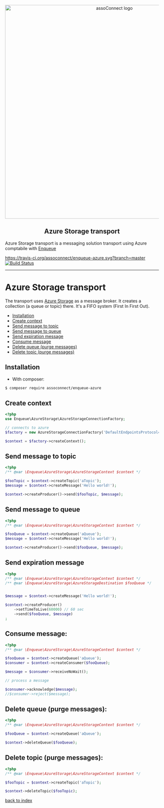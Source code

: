 <p align="center"><img width="700" src="https://github.com/php-enqueue/logos/blob/master/LogoAssoConnect_bleu.png" alt="assoConnect logo" /></p>
<h2 align="center">Azure Storage transport</h2>

Azure Storage transport is a messaging solution transport using Azure comptabile with [Enqueue](https://github.com/php-enqueue/enqueue-dev) 

https://travis-ci.org/assoconnect/enqueue-azure.svg?branch=master
[![Build Status](https://travis-ci.org/assoconnect/enqueue-azure.svg?branch=master)](https://travis-ci.org/assoconnect/enqueue-azure)

---

# Azure Storage transport

The transport uses [Azure Storage](https://docs.microsoft.com/en-us/azure/storage/queues/storage-dotnet-how-to-use-queues) as a message broker. 
It creates a collection (a queue or topic) there. It's a FIFO system (First In First Out).
 
* [Installation](#installation)
* [Create context](#create-context)
* [Send message to topic](#send-message-to-topic)
* [Send message to queue](#send-message-to-queue)
* [Send expiration message](#send-expiration-message)
* [Consume message](#consume-message)
* [Delete queue (purge messages)](#delete-queue-purge-messages)
* [Delete topic (purge messages)](#delete-topic-purge-messages)

## Installation

* With composer:

```bash
$ composer require assoconnect/enqueue-azure
```

## Create context

```php
<?php
use Enqueue\AzureStorage\AzureStorageConnectionFactory;

// connects to azure
$factory = new AzureStorageConnectionFactory('DefaultEndpointsProtocol=https;AccountName=<accountname>;AccountKey=<youraccountkey>');

$context = $factory->createContext();

```

## Send message to topic

```php
<?php
/** @var \Enqueue\AzureStorage\AzureStorageContext $context */

$fooTopic = $context->createTopic('aTopic');
$message = $context->createMessage('Hello world!');

$context->createProducer()->send($fooTopic, $message);
```

## Send message to queue 

```php
<?php
/** @var \Enqueue\AzureStorage\AzureStorageContext $context */

$fooQueue = $context->createQueue('aQueue');
$message = $context->createMessage('Hello world!');

$context->createProducer()->send($fooQueue, $message);
```

## Send expiration message

```php
<?php
/** @var \Enqueue\AzureStorage\AzureStorageContext $context */
/** @var \Enqueue\AzureStorage\AzureStorageDestination $fooQueue */


$message = $context->createMessage('Hello world!');

$context->createProducer()
    ->setTimeToLive(60000) // 60 sec
    ->send($fooQueue, $message)
;
```

## Consume message:

```php
<?php
/** @var \Enqueue\AzureStorage\AzureStorageContext $context */

$fooQueue = $context->createQueue('aQueue');
$consumer = $context->createConsumer($fooQueue);

$message = $consumer->receiveNoWait();

// process a message

$consumer->acknowledge($message);
//$consumer->reject($message);
```

## Delete queue (purge messages):

```php
<?php
/** @var \Enqueue\AzureStorage\AzureStorageContext $context */

$fooQueue = $context->createQueue('aQueue');

$context->deleteQueue($fooQueue);
```

## Delete topic (purge messages):

```php
<?php
/** @var \Enqueue\AzureStorage\AzureStorageContext $context */

$fooTopic = $context->createTopic('aTopic');

$context->deleteTopic($fooTopic);
```

[back to index](../index.md)
